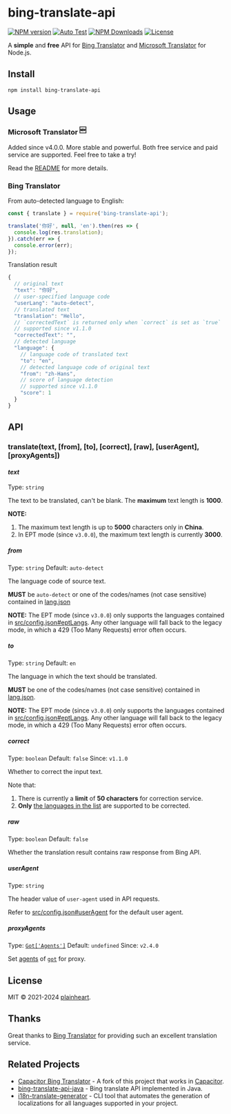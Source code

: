 # bing-translate-api
[![NPM version](https://img.shields.io/npm/v/bing-translate-api.svg?style=flat)](https://www.npmjs.org/package/bing-translate-api)
[![Auto Test](https://github.com/plainheart/bing-translate-api/actions/workflows/autotest.yml/badge.svg)](https://github.com/plainheart/bing-translate-api/actions/workflows/autotest.yml)
[![NPM Downloads](https://img.shields.io/npm/dm/bing-translate-api.svg)](https://npmcharts.com/compare/bing-translate-api?minimal=true)
[![License](https://img.shields.io/npm/l/bing-translate-api.svg)](https://github.com/plainheart/bing-translate-api/blob/master/LICENSE)

A **simple** and **free** API for [Bing Translator](https://bing.com/translator) and [Microsoft Translator](https://learn.microsoft.com/azure/ai-services/translator/) for Node.js.

## Install

```
npm install bing-translate-api
```

## Usage

### Microsoft Translator <sup>🆕</sup>

Added since v4.0.0. More stable and powerful. Both free service and paid service are supported. Feel free to take a try!

Read the [README](./src/met/README.md) for more details.

### Bing Translator

From auto-detected language to English:

```js
const { translate } = require('bing-translate-api');

translate('你好', null, 'en').then(res => {
  console.log(res.translation);
}).catch(err => {
  console.error(err);
});
```

Translation result

```js
{
  // original text
  "text": "你好",
  // user-specified language code
  "userLang": "auto-detect",
  // translated text
  "translation": "Hello",
  // `correctedText` is returned only when `correct` is set as `true`
  // supported since v1.1.0
  "correctedText": "",
  // detected language
  "language": {
    // language code of translated text
    "to": "en",
    // detected language code of original text
    "from": "zh-Hans",
    // score of language detection
    // supported since v1.1.0
    "score": 1
  }
}
```

## API

### translate(text, [from], [to], [correct], [raw], [userAgent], [proxyAgents])

#### _text_
Type: `string`

The text to be translated, can't be blank. The **maximum** text length is **1000**.

**NOTE:**
1) The maximum text length is up to **5000** characters only in **China**.
2) In EPT mode (since `v3.0.0`), the maximum text length is currently **3000**.

##### _from_
Type: `string` Default: `auto-detect`

The language code of source text.

**MUST** be `auto-detect` or one of the codes/names (not case sensitive) contained in [lang.json](src/lang.json)

**NOTE:** The EPT mode (since `v3.0.0`) only supports the languages contained in [src/config.json#eptLangs](src/config.json#L31). Any other language will fall back to the legacy mode, in which a 429 (Too Many Requests) error often occurs.

##### _to_
Type: `string` Default: `en`

The language in which the text should be translated.

**MUST** be one of the codes/names (not case sensitive) contained in [lang.json](src/lang.json).

**NOTE:** The EPT mode (since `v3.0.0`) only supports the languages contained in [src/config.json#eptLangs](src/config.json#L31). Any other language will fall back to the legacy mode, in which a 429 (Too Many Requests) error often occurs.

##### _correct_
Type: `boolean` Default: `false` Since: `v1.1.0`

Whether to correct the input text.

Note that:
1) There is currently a **limit** of **50 characters** for correction service.
2) **Only** [the languages in the list](src/config.json#L9-L30) are supported to be corrected.

##### _raw_
Type: `boolean` Default: `false`

Whether the translation result contains raw response from Bing API.

##### _userAgent_
Type: `string`

The header value of `user-agent` used in API requests. 

Refer to [src/config.json#userAgent](src/config.json#L111) for the default user agent.

##### _proxyAgents_
Type: [`Got['Agents']`](https://github.com/sindresorhus/got/blob/v11.8.6/source/core/index.ts#L60-L64) Default: `undefined` Since: `v2.4.0`

Set [agents](https://github.com/sindresorhus/got/blob/main/documentation/tips.md#proxying) of [`got`](https://github.com/sindresorhus/got) for proxy.

## License

MIT &copy; 2021-2024 [plainheart](https://github.com/plainheart).

## Thanks

Great thanks to [Bing Translator](https://bing.com/translator) for providing such an excellent translation service.

## Related Projects
- [Capacitor Bing Translator](https://github.com/sabereen/capacitor-bing-translator) - A fork of this project that works in [Capacitor](https://capacitorjs.com).
- [bing-translate-api-java](https://github.com/marmot-z/bing-translate-api-java) - Bing translate API implemented in Java.
- [i18n-translate-generator](https://github.com/victor-heliomar/i18n-translation-generator) - CLI tool that automates the generation of localizations for all languages supported in your project.

